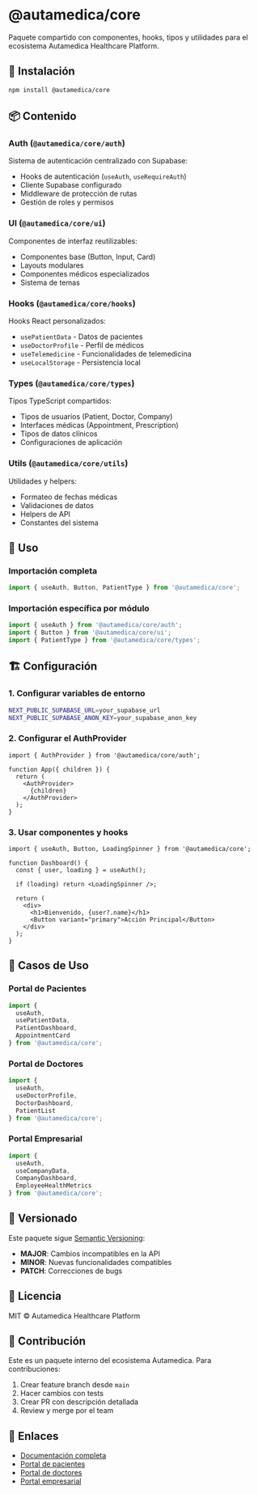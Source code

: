# @autamedica/core

Paquete compartido con componentes, hooks, tipos y utilidades para el ecosistema Autamedica Healthcare Platform.

## 🚀 Instalación

```bash
npm install @autamedica/core
```

## 📦 Contenido

### Auth (`@autamedica/core/auth`)
Sistema de autenticación centralizado con Supabase:
- Hooks de autenticación (`useAuth`, `useRequireAuth`)
- Cliente Supabase configurado
- Middleware de protección de rutas
- Gestión de roles y permisos

### UI (`@autamedica/core/ui`)
Componentes de interfaz reutilizables:
- Componentes base (Button, Input, Card)
- Layouts modulares
- Componentes médicos especializados
- Sistema de temas

### Hooks (`@autamedica/core/hooks`)
Hooks React personalizados:
- `usePatientData` - Datos de pacientes
- `useDoctorProfile` - Perfil de médicos
- `useTelemedicine` - Funcionalidades de telemedicina
- `useLocalStorage` - Persistencia local

### Types (`@autamedica/core/types`)
Tipos TypeScript compartidos:
- Tipos de usuarios (Patient, Doctor, Company)
- Interfaces médicas (Appointment, Prescription)
- Tipos de datos clínicos
- Configuraciones de aplicación

### Utils (`@autamedica/core/utils`)
Utilidades y helpers:
- Formateo de fechas médicas
- Validaciones de datos
- Helpers de API
- Constantes del sistema

## 🔧 Uso

### Importación completa
```typescript
import { useAuth, Button, PatientType } from '@autamedica/core';
```

### Importación específica por módulo
```typescript
import { useAuth } from '@autamedica/core/auth';
import { Button } from '@autamedica/core/ui';
import { PatientType } from '@autamedica/core/types';
```

## 🏗️ Configuración

### 1. Configurar variables de entorno

```bash
NEXT_PUBLIC_SUPABASE_URL=your_supabase_url
NEXT_PUBLIC_SUPABASE_ANON_KEY=your_supabase_anon_key
```

### 2. Configurar el AuthProvider

```tsx
import { AuthProvider } from '@autamedica/core/auth';

function App({ children }) {
  return (
    <AuthProvider>
      {children}
    </AuthProvider>
  );
}
```

### 3. Usar componentes y hooks

```tsx
import { useAuth, Button, LoadingSpinner } from '@autamedica/core';

function Dashboard() {
  const { user, loading } = useAuth();

  if (loading) return <LoadingSpinner />;

  return (
    <div>
      <h1>Bienvenido, {user?.name}</h1>
      <Button variant="primary">Acción Principal</Button>
    </div>
  );
}
```

## 🎯 Casos de Uso

### Portal de Pacientes
```typescript
import {
  useAuth,
  usePatientData,
  PatientDashboard,
  AppointmentCard
} from '@autamedica/core';
```

### Portal de Doctores
```typescript
import {
  useAuth,
  useDoctorProfile,
  DoctorDashboard,
  PatientList
} from '@autamedica/core';
```

### Portal Empresarial
```typescript
import {
  useAuth,
  useCompanyData,
  CompanyDashboard,
  EmployeeHealthMetrics
} from '@autamedica/core';
```

## 🔄 Versionado

Este paquete sigue [Semantic Versioning](https://semver.org/):

- **MAJOR**: Cambios incompatibles en la API
- **MINOR**: Nuevas funcionalidades compatibles
- **PATCH**: Correcciones de bugs

## 📄 Licencia

MIT © Autamedica Healthcare Platform

## 🤝 Contribución

Este es un paquete interno del ecosistema Autamedica. Para contribuciones:

1. Crear feature branch desde `main`
2. Hacer cambios con tests
3. Crear PR con descripción detallada
4. Review y merge por el team

## 🔗 Enlaces

- [Documentación completa](https://docs.autamedica.com)
- [Portal de pacientes](https://github.com/REINA-08/autamedica-patients)
- [Portal de doctores](https://github.com/REINA-08/autamedica-doctors)
- [Portal empresarial](https://github.com/REINA-08/autamedica-companies)